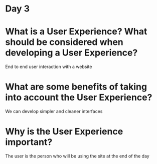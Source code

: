 # Day 3
# What is a User Experience? What should be considered when developing a User Experience?
End to end user interaction with a website
# What are some benefits of taking into account the User Experience?
We can develop simpler and cleaner interfaces
# Why is the User Experience important?
The user is the person who will be using the site at the end of the day
